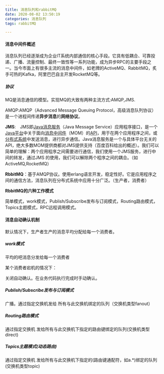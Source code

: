```yaml
---
title: 消息队列和rabbitMQ
date: 2020-08-02 13:50:19
categories: 消息队列	
tags: rabbitMQ

---
```


#### 消息中间件概述

消息队列已经逐渐成为企业IT系统内部通信的核心手段。它具有低耦合、可靠投递、广播、流量控制、最终一致性等一系列功能，成为异步RPC的主要手段之一。当今市面上有很多主流的消息中间件，如老牌的ActiveMQ、RabbitMQ，炙手可热的Kafka，阿里巴巴自主开发RocketMQ等。

<!--more-->

##### 协议

MQ是消息通信的模型。实现MQ的大致有两种主流方式:AMQP,JMS.

AMQP:AMQP（Advanced Message Queuing Protocol，高级消息队列协议）是一个进程间传递**异步消息**的**网络协议**。

**JMS**:　JMS即[Java消息服务](http://baike.baidu.com/view/3292569.htm)（Java Message Service）应用程序接口，是一个[Java平台](http://baike.baidu.com/view/209634.htm)中关于面向[消息中间件](http://baike.baidu.com/view/3118541.htm)（MOM）的[API](http://baike.baidu.com/subview/16068/5889234.htm)，用于在两个应用程序之间，或[分布式系统](http://baike.baidu.com/view/991489.htm)中发送消息，进行异步通信。Java消息服务是一个与具体平台无关的API，绝大多数MOM提供商都对JMS提供支持（百度百科给出的概述）。我们可以简单的理解：两个应用程序之间需要进行通信，我们使用一个JMS服务，进行中间的转发，通过JMS 的使用，我们可以解除两个程序之间的耦合。（如ActiveMQ,RocketMQ）

**RbbitMQ**：基于AMQP协议。使用erlang语言开发，稳定性好。它是应用程序之间的通信方法，消息队列在分布式系统中应用十分广泛。（生产者，消费者）

**RbbitMQ的六种工作模式**

简单模式，work模式，Publish/Subscribe发布与订阅模式，Routing路由模式，Topics主题模式，RPC远程调用模式。



#### 消息自动确认机制

默认情况下，生产者生产的消息平均分配给每一个消费者。

##### work模式

平均的吧消息分发给每一个消费者

某个消费者宕机的情况下：

关闭自动确认。在业务代码执行完成时手动确认。



##### Publish/Subscribe发布与订阅模式

广播。通过指定交换机发给 所有与此交换机绑定的队列（交换机类型fanout）



##### Routing路由模式

通过指定交换机 发给所有与此交换机下指定的路由键绑定的队列(交换机类型direct)



##### Topics主题模式(动态路由)

通过指定交换机 发给所有与此交换机下指定的(路由键通配符，如a.*)绑定的队列(交换机类型topic)




